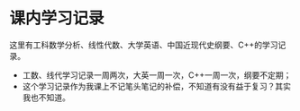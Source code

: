 # 课内学习记录

这里有工科数学分析、线性代数、大学英语、中国近现代史纲要、C++的学习记录。

- 工数、线代学习记录一周两次，大英一周一次，C++一周一次，纲要不定期；
- 这个学习记录作为我课上不记笔头笔记的补偿，不知道有没有益于复习？其实我也不知道。